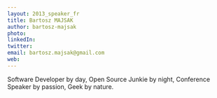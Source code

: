 ```yaml
---
layout: 2013_speaker_fr
title: Bartosz MAJSAK
author: bartosz-majsak
photo: 
linkedIn: 
twitter: 
email: bartosz.majsak@gmail.com
web: 
---
```


Software Developer by day, Open Source Junkie by night, Conference Speaker by passion, Geek by nature.